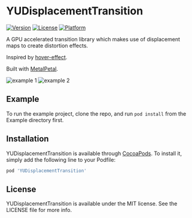 # YUDisplacementTransition

[![Version](https://img.shields.io/cocoapods/v/YUDisplacementTransition.svg?style=flat)](https://cocoapods.org/pods/YUDisplacementTransition)
[![License](https://img.shields.io/cocoapods/l/YUDisplacementTransition.svg?style=flat)](https://cocoapods.org/pods/YUDisplacementTransition)
[![Platform](https://img.shields.io/cocoapods/p/YUDisplacementTransition.svg?style=flat)](https://cocoapods.org/pods/YUDisplacementTransition)


A GPU accelerated transition library which makes use of displacement maps to create distortion effects.

Inspired by [hover-effect](https://github.com/robin-dela/hover-effect).

Built with [MetalPetal](https://github.com/MetalPetal/MetalPetal).

![example 1](https://raw.githubusercontent.com/robin-dela/hover-effect/master/gifs/1.gif)
![example 2](https://raw.githubusercontent.com/robin-dela/hover-effect/master/gifs/2.gif)

## Example

To run the example project, clone the repo, and run `pod install` from the Example directory first.

## Installation

YUDisplacementTransition is available through [CocoaPods](https://cocoapods.org). To install
it, simply add the following line to your Podfile:

```ruby
pod 'YUDisplacementTransition'
```

## License

YUDisplacementTransition is available under the MIT license. See the LICENSE file for more info.
